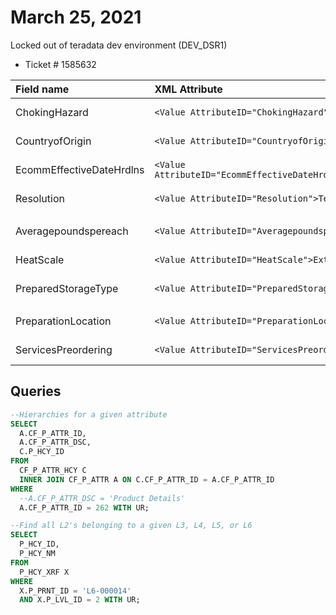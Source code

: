 # March 25, 2021

Locked out of teradata dev environment (DEV_DSR1)

- Ticket # 1585632

| Field name               | XML Attribute                                                      | Hierarchy |
|:-------------------------|:-------------------------------------------------------------------|:----------|
| ChokingHazard            | `<Value AttributeID="ChokingHazard">Yes</Value>`                   | L6-000004 |
| CountryofOrigin          | `<Value AttributeID="CountryofOrigin">Belarus</Value>`             | L6-000004 |
| EcommEffectiveDateHrdlns | `<Value AttributeID="EcommEffectiveDateHrdlns">03/24/2021</Value>` | L6-000004 |
| Resolution               | `<Value AttributeID="Resolution">Test</Value>`                     | L6-000004 |
|                          |                                                                    |           |
| Averagepoundspereach     | `<Value AttributeID="Averagepoundspereach">Test</Value>`           | L6-000005 |
| HeatScale                | `<Value AttributeID="HeatScale">Extra Hot</Value>`                 | L6-000005 |
| PreparedStorageType      | `<Value AttributeID="PreparedStorageType">Hot</Value>`             | L6-000005 |
|                          |                                                                    |           |
| PreparationLocation      | `<Value AttributeID="PreparationLocation">Bakery</Value>`          | L6-000014 |
| ServicesPreordering      | `<Value AttributeID="ServicesPreordering">Yes</Value>`             | L6-000014 |

## Queries

```sql
--Hierarchies for a given attribute
SELECT
  A.CF_P_ATTR_ID,
  A.CF_P_ATTR_DSC,
  C.P_HCY_ID
FROM
  CF_P_ATTR_HCY C
  INNER JOIN CF_P_ATTR A ON C.CF_P_ATTR_ID = A.CF_P_ATTR_ID
WHERE
  --A.CF_P_ATTR_DSC = 'Product Details'
  A.CF_P_ATTR_ID = 262 WITH UR;

--Find all L2's belonging to a given L3, L4, L5, or L6
SELECT
  P_HCY_ID,
  P_HCY_NM
FROM
  P_HCY_XRF X
WHERE
  X.P_PRNT_ID = 'L6-000014'
  AND X.P_LVL_ID = 2 WITH UR;
```